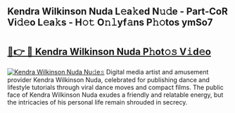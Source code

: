 ## Kendra Wilkinson Nuda L𝚎a𝚔ed N𝚞𝚍e - Part-CoR Vi𝚍𝚎o L𝚎a𝚔s - H𝚘𝚝 O𝚗𝚕yf𝚊ns P𝚑𝚘tos ymSo7

# <h2><a href="http://kf4dfg.oniu.top/?m=Kendra+Wilkinson+Nuda">🔗👉 🔴 Kendra Wilkinson Nuda P𝚑ot𝚘𝚜 V𝚒d𝚎o</a></h2>

[![Kendra Wilkinson Nuda Nu𝚍e𝚜](https://i.imgur.com/0qMVB7G.gif)](http://kf4dfg.oniu.top/?m=Kendra+Wilkinson+Nuda)
Digital media artist and amusement provider Kendra Wilkinson Nuda, celebrated for publishing dance and lifestyle tutorials through viral dance moves and compact films. The public face of Kendra Wilkinson Nuda exudes a friendly and relatable energy, but the intricacies of his personal life remain shrouded in secrecy.  
